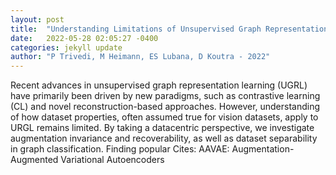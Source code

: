 ```yaml
---
layout: post
title:  "Understanding Limitations of Unsupervised Graph Representation Learning from a Data-Dependent Perspective"
date:   2022-05-28 02:05:27 -0400
categories: jekyll update
author: "P Trivedi, M Heimann, ES Lubana, D Koutra - 2022"
---
```

Recent advances in unsupervised graph representation learning (UGRL) have primarily been driven by new paradigms, such as contrastive learning (CL) and novel reconstruction-based approaches. However, understanding of how dataset properties, often assumed true for vision datasets, apply to URGL remains limited. By taking a datacentric perspective, we investigate augmentation invariance and recoverability, as well as dataset separability in graph classification. Finding popular  Cites: AAVAE: Augmentation-Augmented Variational Autoencoders